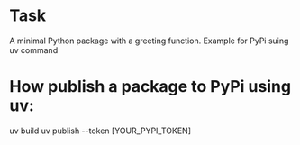 # Task
A minimal Python package with a greeting function. Example for PyPi suing uv command


# How publish a package to PyPi using uv:

uv build
uv publish --token [YOUR_PYPI_TOKEN]
